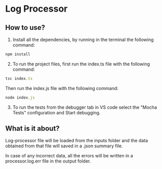# Log Processor

## How to use?

1. Install all the dependencies, by running in the terminal the following command:

```javascript
npm install
```

2. To run the project files, first run the index.ts file with the following command:

```javascript
tsc index.ts
```

Then run the index.js file with the following command:

```javascript
node index.js
```

3. To run the tests from the debugger tab in VS code select the "Mocha Tests" configuration and Start debugging.

## What is it about?

Log-processor file will be loaded from the inputs folder and the data obtained from that file will saved in a .json summary file.

In case of any incorrect data, all the errors will be written in a processor.log.err file in the output folder.
